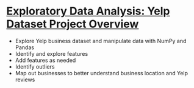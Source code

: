 # [Exploratory Data Analysis: Yelp Dataset Project Overview](https://github.com/dgonzales8096/Dennis_Gonzales_Project_Portfolio)

- Explore Yelp business dataset and manipulate data with NumPy and Pandas
- Identify and explore features 
- Add features as needed
- Identify outliers
- Map out businesses to better understand business location and Yelp reviews

